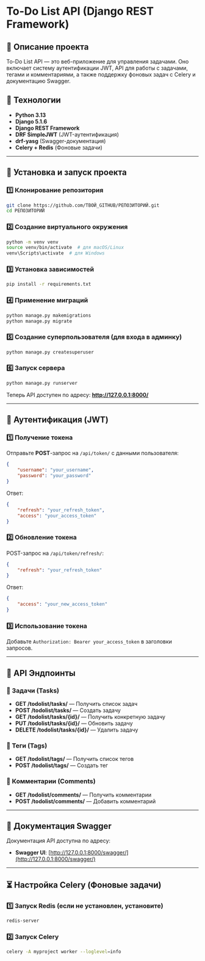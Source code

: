 # To-Do List API (Django REST Framework)

## 📌 Описание проекта
To-Do List API — это веб-приложение для управления задачами. Оно включает систему аутентификации JWT, API для работы с задачами, тегами и комментариями, а также поддержку фоновых задач с Celery и документацию Swagger.

## 🚀 Технологии
- **Python 3.13**
- **Django 5.1.6**
- **Django REST Framework**
- **DRF SimpleJWT** (JWT-аутентификация)
- **drf-yasg** (Swagger-документация)
- **Celery + Redis** (Фоновые задачи)

---

## 🔧 Установка и запуск проекта

### 1️⃣ Клонирование репозитория
```bash
git clone https://github.com/ТВОЙ_GITHUB/РЕПОЗИТОРИЙ.git
cd РЕПОЗИТОРИЙ
```

### 2️⃣ Создание виртуального окружения
```bash
python -m venv venv
source venv/bin/activate  # для macOS/Linux
venv\Scripts\activate  # для Windows
```

### 3️⃣ Установка зависимостей
```bash
pip install -r requirements.txt
```

### 4️⃣ Применение миграций
```bash
python manage.py makemigrations
python manage.py migrate
```

### 5️⃣ Создание суперпользователя (для входа в админку)
```bash
python manage.py createsuperuser
```

### 6️⃣ Запуск сервера
```bash
python manage.py runserver
```

Теперь API доступен по адресу: **http://127.0.0.1:8000/**

---

## 🔑 Аутентификация (JWT)

### 1️⃣ Получение токена
Отправьте **POST**-запрос на `/api/token/` с данными пользователя:
```json
{
    "username": "your_username",
    "password": "your_password"
}
```
Ответ:
```json
{
    "refresh": "your_refresh_token",
    "access": "your_access_token"
}
```

### 2️⃣ Обновление токена
POST-запрос на `/api/token/refresh/`:
```json
{
    "refresh": "your_refresh_token"
}
```
Ответ:
```json
{
    "access": "your_new_access_token"
}
```

### 3️⃣ Использование токена
Добавьте `Authorization: Bearer your_access_token` в заголовки запросов.

---

## 📝 API Эндпоинты

### 🔹 Задачи (Tasks)
- **GET /todolist/tasks/** — Получить список задач
- **POST /todolist/tasks/** — Создать задачу
- **GET /todolist/tasks/{id}/** — Получить конкретную задачу
- **PUT /todolist/tasks/{id}/** — Обновить задачу
- **DELETE /todolist/tasks/{id}/** — Удалить задачу

### 🔹 Теги (Tags)
- **GET /todolist/tags/** — Получить список тегов
- **POST /todolist/tags/** — Создать тег

### 🔹 Комментарии (Comments)
- **GET /todolist/comments/** — Получить комментарии
- **POST /todolist/comments/** — Добавить комментарий

---

## 📜 Документация Swagger
Документация API доступна по адресу:
- **Swagger UI**: [http://127.0.0.1:8000/swagger/](http://127.0.0.1:8000/swagger/)

---

## ⏳ Настройка Celery (Фоновые задачи)

### 1️⃣ Запуск Redis (если не установлен, установите)
```bash
redis-server
```

### 2️⃣ Запуск Celery
```bash
celery -A myproject worker --loglevel=info
```


